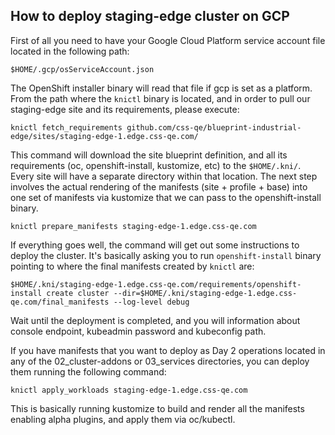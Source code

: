 ## How to deploy staging-edge cluster on GCP

First of all you need to have your Google Cloud Platform service account file located in the following path:

`$HOME/.gcp/osServiceAccount.json`

The OpenShift installer binary will read that file if gcp is set as a platform. From the path where the `knictl` binary is located, and in order to pull our staging-edge site and its requirements, please execute:

`knictl fetch_requirements github.com/css-qe/blueprint-industrial-edge/sites/staging-edge-1.edge.css-qe.com/`

This command will download the site blueprint definition, and all its requirements (oc, openshift-install, kustomize, etc) to the `$HOME/.kni/`. Every site will have a separate directory within that location. The next step involves the actual rendering of the manifests (site + profile + base) into one set of manifests via kustomize that we can pass to the openshift-install binary.

`knictl prepare_manifests staging-edge-1.edge.css-qe.com`

If everything goes well, the command will get out some instructions to deploy the cluster. It's basically asking you to run `openshift-install` binary pointing to where the final manifests created by `knictl` are:

`$HOME/.kni/staging-edge-1.edge.css-qe.com/requirements/openshift-install create cluster --dir=$HOME/.kni/staging-edge-1.edge.css-qe.com/final_manifests --log-level debug`

Wait until the deployment is completed, and you will information about console endpoint, kubeadmin password and kubeconfig path.

If you have manifests that you want to deploy as Day 2 operations located in any of the 02_cluster-addons or 03_services directories, you can deploy them running the following command:

`knictl apply_workloads staging-edge-1.edge.css-qe.com`

This is basically running kustomize to build and render all the manifests enabling alpha plugins, and apply them via oc/kubectl.
